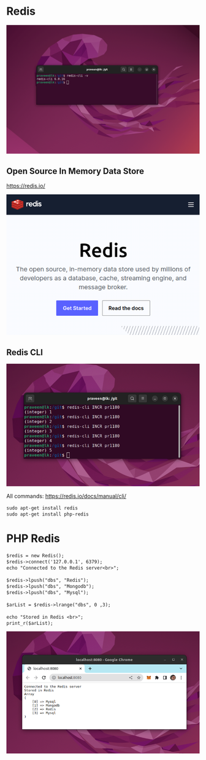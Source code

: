 # Redis

![](redis.png)

## Open Source In Memory Data Store

https://redis.io/

![](web.png)

## Redis CLI

![](INCR.png)

All commands: https://redis.io/docs/manual/cli/

```
sudo apt-get install redis
sudo apt-get install php-redis
```

# PHP Redis

```
$redis = new Redis(); 
$redis->connect('127.0.0.1', 6379); 
echo "Connected to the Redis server<br>"; 

$redis->lpush("dbs", "Redis"); 
$redis->lpush("dbs", "Mongodb"); 
$redis->lpush("dbs", "Mysql");  

$arList = $redis->lrange("dbs", 0 ,3); 

echo "Stored in Redis <br>"; 
print_r($arList); 
```
![](php-redis.png)
